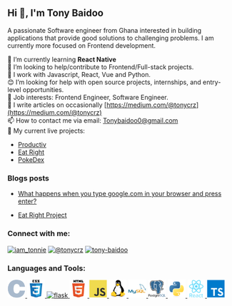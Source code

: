 ## Hi 👋, I'm Tony Baidoo</h1>
A passionate Software engineer from Ghana interested in building applications that provide good solutions to challenging problems. I am currently more focused on Frontend development.

  🌱 I’m currently learning **React Native**  
🤝 I’m looking to help/contribute to Frontend/Full-stack projects.   
🔨 I work with Javascript, React, Vue and Python.  
😊 I’m looking for help with open source projects, internships, and entry-level opportunities.  
💼 Job interests: Frontend Engineer, Software Engineer.  
📝 I write articles on occasionally [https://medium.com/@tonycrz](https://medium.com/@tonycrz)  
📫 How to contact me via email: Tonybaidoo0@gmail.com  
🔨 My current live projects:
- [Productiv](https://producktiv.netlify.app)
- [Eat Right](https://eat-right-app.onrender.com)
- [PokeDex](https://pokebookk.netlify.app/all)





### Blogs posts
<!-- BLOG-POST-LIST:START -->
- [What happens when you type google.com in your browser and press enter?](https://medium.com/@tonycrz/what-happens-when-you-type-google-com-in-your-browser-and-press-enter-7a18a20ae58e) 

- [Eat Right Project](https://medium.com/@tonycrz/eat-right-project-9323f78cc107) 

<!-- BLOG-POST-LIST:END -->

<h3 align="left">Connect with me:</h3>
<p align="left">
<a href="https://twitter.com/iam_tonnie" target="blank"><img align="center" src="https://raw.githubusercontent.com/rahuldkjain/github-profile-readme-generator/master/src/images/icons/Social/twitter.svg" alt="iam_tonnie" height="30" width="40" /></a>
<a href="https://medium.com/@tonycrz" target="blank"><img align="center" src="https://raw.githubusercontent.com/rahuldkjain/github-profile-readme-generator/master/src/images/icons/Social/medium.svg" alt="@tonycrz" height="30" width="40" /></a>
<a href="https://linkedin.com/in/tony-baidoo" target="blank"><img align="center" src="https://raw.githubusercontent.com/rahuldkjain/github-profile-readme-generator/master/src/images/icons/Social/linked-in-alt.svg" alt="tony-baidoo" height="30" width="40" /></a>
</p>

<h3 align="left">Languages and Tools:</h3>
<p align="left"> <a href="https://www.cprogramming.com/" target="_blank" rel="noreferrer"> <img src="https://raw.githubusercontent.com/devicons/devicon/master/icons/c/c-original.svg" alt="c" width="40" height="40"/> </a> <a href="https://www.w3schools.com/css/" target="_blank" rel="noreferrer"> <img src="https://raw.githubusercontent.com/devicons/devicon/master/icons/css3/css3-original-wordmark.svg" alt="css3" width="40" height="40"/> </a> <a href="https://flask.palletsprojects.com/" target="_blank" rel="noreferrer"> <img src="https://www.vectorlogo.zone/logos/pocoo_flask/pocoo_flask-icon.svg" alt="flask" width="40" height="40"/> </a> <a href="https://www.w3.org/html/" target="_blank" rel="noreferrer"> <img src="https://raw.githubusercontent.com/devicons/devicon/master/icons/html5/html5-original-wordmark.svg" alt="html5" width="40" height="40"/> </a> <a href="https://developer.mozilla.org/en-US/docs/Web/JavaScript" target="_blank" rel="noreferrer"> <img src="https://raw.githubusercontent.com/devicons/devicon/master/icons/javascript/javascript-original.svg" alt="javascript" width="40" height="40"/> </a> <a href="https://www.linux.org/" target="_blank" rel="noreferrer"> <img src="https://raw.githubusercontent.com/devicons/devicon/master/icons/linux/linux-original.svg" alt="linux" width="40" height="40"/> </a> <a href="https://www.mysql.com/" target="_blank" rel="noreferrer"> <img src="https://raw.githubusercontent.com/devicons/devicon/master/icons/mysql/mysql-original-wordmark.svg" alt="mysql" width="40" height="40"/> </a> <a href="https://www.postgresql.org" target="_blank" rel="noreferrer"> <img src="https://raw.githubusercontent.com/devicons/devicon/master/icons/postgresql/postgresql-original-wordmark.svg" alt="postgresql" width="40" height="40"/> </a> <a href="https://www.python.org" target="_blank" rel="noreferrer"> <img src="https://raw.githubusercontent.com/devicons/devicon/master/icons/python/python-original.svg" alt="python" width="40" height="40"/> </a> <a href="https://reactjs.org/" target="_blank" rel="noreferrer"> <img src="https://raw.githubusercontent.com/devicons/devicon/master/icons/react/react-original-wordmark.svg" alt="react" width="40" height="40"/> </a> <a href="https://www.typescriptlang.org/" target="_blank" rel="noreferrer"> <img src="https://raw.githubusercontent.com/devicons/devicon/master/icons/typescript/typescript-original.svg" alt="typescript" width="40" height="40"/> </a> </p>

